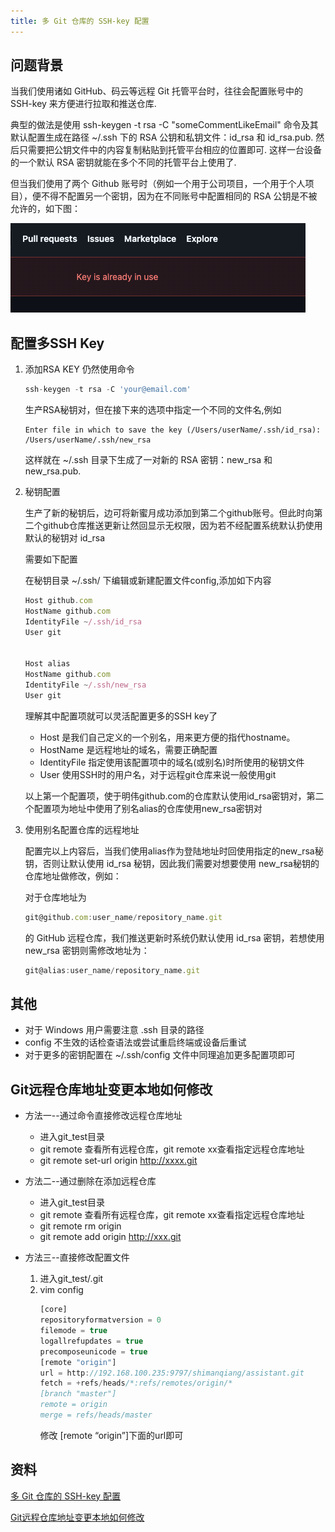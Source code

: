 ```yaml
---
title: 多 Git 仓库的 SSH-key 配置
---
```

## 问题背景
当我们使用诸如 GitHub、码云等远程 Git 托管平台时，往往会配置账号中的 SSH-key 来方便进行拉取和推送仓库.

典型的做法是使用 ssh-keygen -t rsa -C "someCommentLikeEmail" 命令及其默认配置生成在路径 ~/.ssh 下的 RSA 公钥和私钥文件：id_rsa 和 id_rsa.pub. 然后只需要把公钥文件中的内容复制粘贴到托管平台相应的位置即可. 这样一台设备的一个默认 RSA 密钥就能在多个不同的托管平台上使用了.

但当我们使用了两个 Github 账号时（例如一个用于公司项目，一个用于个人项目），便不得不配置另一个密钥，因为在不同账号中配置相同的 RSA 公钥是不被允许的，如下图：

![github不允许在不同账号下配置同一个SSH KEY](./images/43-1.png)

## 配置多SSH Key
1. 添加RSA KEY
    仍然使用命令
    ```js
    ssh-keygen -t rsa -C 'your@email.com'
    ```
    <span stlye="color: red">生产RSA秘钥对，但在接下来的选项中指定一个不同的文件名,例如</span>
    ```
    Enter file in which to save the key (/Users/userName/.ssh/id_rsa): /Users/userName/.ssh/new_rsa
    ```
    这样就在 ~/.ssh 目录下生成了一对新的 RSA 密钥：new_rsa 和 new_rsa.pub.

2. 秘钥配置

    生产了新的秘钥后，边可将新蜜月成功添加到第二个github账号。但此时向第二个github仓库推送更新让然回显示无权限，因为若不经配置系统默认扔使用默认的秘钥对 id_rsa

    需要如下配置

    在秘钥目录 ~/.ssh/ 下编辑或新建配置文件config,添加如下内容
    ```js
    Host github.com
    HostName github.com
    IdentityFile ~/.ssh/id_rsa
    User git


    Host alias
    HostName github.com
    IdentityFile ~/.ssh/new_rsa
    User git
    ``` 
    理解其中配置项就可以灵活配置更多的SSH key了
    - Host 是我们自己定义的一个别名，用来更方便的指代hostname。
    - HostName 是远程地址的域名，需要正确配置
    - IdentityFile 指定使用该配置项中的域名(或别名)时所使用的秘钥文件
    - User 使用SSH时的用户名，对于远程git仓库来说一般使用git

    以上第一个配置项，使于明伟github.com的仓库默认使用id_rsa密钥对，第二个配置项为地址中使用了别名alias的仓库使用new_rsa密钥对

3. 使用别名配置仓库的远程地址

    配置完以上内容后，当我们使用alias作为登陆地址时回使用指定的new_rsa秘钥，否则让默认使用 id_rsa 秘钥，因此我们需要对想要使用 new_rsa秘钥的仓库地址做修改，例如：

    对于仓库地址为
    ```js
    git@github.com:user_name/repository_name.git
    ```
    的 GitHub 远程仓库，我们推送更新时系统仍默认使用 id_rsa 密钥，若想使用 new_rsa 密钥则需修改地址为：
    ```js
    git@alias:user_name/repository_name.git
    ```
## 其他
- 对于 Windows 用户需要注意 .ssh 目录的路径
- config 不生效的话检查语法或尝试重启终端或设备后重试
- 对于更多的密钥配置在 ~/.ssh/config 文件中同理追加更多配置项即可

## Git远程仓库地址变更本地如何修改
- 方法一--通过命令直接修改远程仓库地址

    - 进入git_test目录
    - git remote 查看所有远程仓库，git remote xx查看指定远程仓库地址
    - git remote set-url origin http://xxxx.git

- 方法二--通过删除在添加远程仓库

    - 进入git_test目录
    - git remote 查看所有远程仓库，git remote xx查看指定远程仓库地址
    - git remote rm origin
    - git remote add origin http://xxx.git

- 方法三--直接修改配置文件

    1. 进入git_test/.git
    2. vim config
        ```js
        [core]
        repositoryformatversion = 0
        filemode = true
        logallrefupdates = true
        precomposeunicode = true
        [remote "origin"]
        url = http://192.168.100.235:9797/shimanqiang/assistant.git
        fetch = +refs/heads/*:refs/remotes/origin/*
        [branch "master"]
        remote = origin
        merge = refs/heads/master
        ```
        修改 [remote “origin”]下面的url即可

## 资料
[多 Git 仓库的 SSH-key 配置](https://www.hozen.site/archives/43/)

[Git远程仓库地址变更本地如何修改](https://blog.csdn.net/asdfsfsdgdfgh/article/details/54981823)